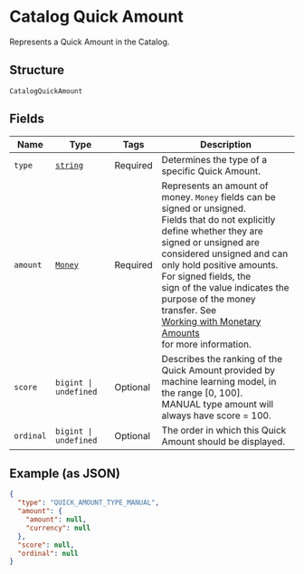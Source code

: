 
# Catalog Quick Amount

Represents a Quick Amount in the Catalog.

## Structure

`CatalogQuickAmount`

## Fields

| Name | Type | Tags | Description |
|  --- | --- | --- | --- |
| `type` | [`string`](../../doc/models/catalog-quick-amount-type.md) | Required | Determines the type of a specific Quick Amount. |
| `amount` | [`Money`](../../doc/models/money.md) | Required | Represents an amount of money. `Money` fields can be signed or unsigned.<br>Fields that do not explicitly define whether they are signed or unsigned are<br>considered unsigned and can only hold positive amounts. For signed fields, the<br>sign of the value indicates the purpose of the money transfer. See<br>[Working with Monetary Amounts](https://developer.squareup.com/docs/build-basics/working-with-monetary-amounts)<br>for more information. |
| `score` | `bigint \| undefined` | Optional | Describes the ranking of the Quick Amount provided by machine learning model, in the range [0, 100].<br>MANUAL type amount will always have score = 100. |
| `ordinal` | `bigint \| undefined` | Optional | The order in which this Quick Amount should be displayed. |

## Example (as JSON)

```json
{
  "type": "QUICK_AMOUNT_TYPE_MANUAL",
  "amount": {
    "amount": null,
    "currency": null
  },
  "score": null,
  "ordinal": null
}
```

